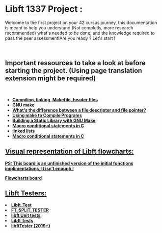 <h1> Libft 1337 Project : </h1> 

<p> Welcome to the first project on your 42 cursus journey, this documentation is meant to help you understand (Not completly, more research recommended) what's needed to be done, and the knowledge required to pass the peer assessment!Are you ready ? Let's start ! </p>
<br>

<h2> <strong> Important ressources to take a look at before starting the project. (Using page translation extension might be required) <strong></h2>
  
</br>
  <ul>
     <li><a href= "https://gribblelab.org/teaching/CBootCamp/12_Compiling_linking_Makefile_header_files.html">Compiling, linking, Makefile, header files</li>
     <li><a href= "https://www.gnu.org/software/make/manual/make.html">GNU make</li>
     <li><a href= "https://stackoverflow.com/questions/2423628/whats-the-difference-between-a-file-descriptor-and-file-pointer">What's the difference between a file descriptor and file pointer?</li>
     <li><a href= "https://docs.oracle.com/cd/E19504-01/802-5880/6i9k05dhg/index.html">Using make to Compile Programs</li>
     <li><a href= "https://www.oreilly.com/library/view/c-cookbook/0596007612/ch01s17.html">Building a Static Library with GNU Make</li>
     <li><a href= "https://stackoverflow.com/questions/40947811/macro-conditional-statements-in-c">Macro conditional statements in C</li>
     <li><a href= "https://www.ime.usp.br/~pf/algoritmos/aulas/lista.html">linked lists</li>
     <li><a href= "https://stackoverflow.com/questions/40947811/macro-conditional-statements-in-c">Macro conditional statements in C</li> 
  </ul>
  
  
  <h2> <strong> Visual representation of Libft flowcharts: </strong> </h2>
  <p> PS: This board is an unfinished version of the initial functions implimentations, It isn't enough ! </p>
  <a href= "https://miro.com/app/board/o9J_lqcXaFg=/?invite_link_id=448021726833">Flowcharts board
    
    
  <h2> <strong> Libft Testers: </strong> </h2>
    
  <li><a href= "https://github.com/luizlcezario/Libft_Test">Libft_Test</li>
  <li><a href= "https://github.com/Ysoroko/FT_SPLIT_TESTER">FT_SPLIT_TESTER</li>
  <li><a href= "https://github.com/alelievr/libft-unit-test">libft Unit tests</li>
  <li><a href= "https://github.com/Tulanics/libft_tests/blob/main/main.c">Libft Tests</li>
  <li><a href= "https://github.com/Tripouille/libftTester">libftTester (2019+)</li>
    
